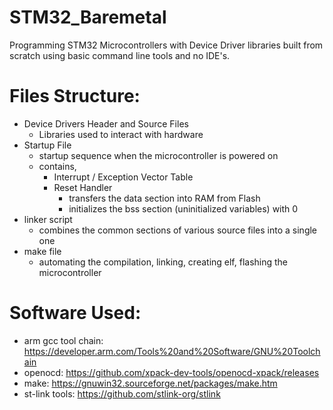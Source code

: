 # STM32_Baremetal
Programming STM32 Microcontrollers with Device Driver libraries built from scratch using basic command line tools and no IDE's.


# Files Structure:
- Device Drivers Header and Source Files
  - Libraries used to interact with hardware
- Startup File
  - startup sequence when the microcontroller is powered on
  - contains,
    - Interrupt / Exception Vector Table
    - Reset Handler
      - transfers the data section into RAM from Flash
      - initializes the bss section (uninitialized variables) with 0
- linker script
  - combines the common sections of various source files into a single one
- make file
  - automating the compilation, linking, creating elf, flashing the microcontroller


# Software Used:
- arm gcc tool chain: https://developer.arm.com/Tools%20and%20Software/GNU%20Toolchain
- openocd: https://github.com/xpack-dev-tools/openocd-xpack/releases
- make: https://gnuwin32.sourceforge.net/packages/make.htm
- st-link tools: https://github.com/stlink-org/stlink
